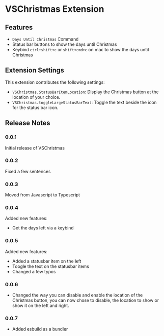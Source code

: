 # VSChristmas Extension

## Features

- `Days Until Christmas` Command
- Status bar buttons to show the days until Christmas
- Keybind `ctrl+shift+c` or `shift+cmd+c` on mac to show the days until Christmas

<!--
\!\[feature X\]\(images/feature-x.png\)

> Tip: Many popular extensions utilize animations. This is an excellent way to show off your extension! We recommend short, focused animations that are easy to follow. -->

## Extension Settings

This extension contributes the following settings:

- `VSChristmas.StatusBarItemLocation`: Display the Christmas button at the location of your choice.
- `VSChristmas.toggleLargeStatusBarText`: Toggle the text beside the icon for the status bar icon.

<!-- ## Known Issues

Calling out known issues can help limit users opening duplicate issues against your extension. -->

## Release Notes

### 0.0.1

Initial release of VSChristmas

### 0.0.2

Fixed a few sentences

### 0.0.3

Moved from Javascript to Typescript

### 0.0.4

Added new features:

- Get the days left via a keybind

### 0.0.5

Added new features:

- Added a statusbar item on the left
- Toogle the text on the statusbar items
- Changed a few typos

### 0.0.6

- Changed the way you can disable and enable the location of the Christmas button, you can now chose to disable, the location to show or show it on the left and right.

### 0.0.7

- Added esbuild as a bundler

